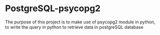 # PostgreSQL-psycopg2
The purpose of this project is to make use of psycopg2 module in python, to write the query in python to retrieve data in postgreSQL database
